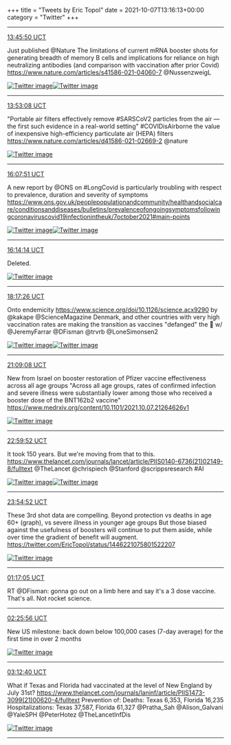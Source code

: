 +++
title = "Tweets by Eric Topol" 
date = 2021-10-07T13:16:13+00:00
category = "Twitter"
+++


---

<a href="https://twitter.com/erictopol/status/1446109517024948236" target="_blank" rel="noreferer">13:45:50 UCT</a>

Just published @Nature 
The limitations of current mRNA booster shots for generating breadth of memory B cells and implications for reliance on high neutralizing antibodies (and comparison with vaccination after prior Covid) https://www.nature.com/articles/s41586-021-04060-7
@NussenzweigL 

<a href="FBGbxUfUcAcZv9V.jpg"  ><img src="FBGbxUfUcAcZv9V.jpg" alt="Twitter image" ></img></a><a href="FBGb2H0VEAAnxTF.jpg"  ><img src="FBGb2H0VEAAnxTF.jpg" alt="Twitter image" ></img></a>

---

<a href="https://twitter.com/erictopol/status/1446111354234966024" target="_blank" rel="noreferer">13:53:08 UCT</a>

"Portable air filters effectively remove #SARSCoV2 particles from the air — the first such evidence in a real-world setting"
#COVIDisAirborne the value of inexpensive high-efficiency particulate air (HEPA) filters
https://www.nature.com/articles/d41586-021-02669-2 @nature 

<a href="FBGeag5VcA486Rh.jpg"  ><img src="FBGeag5VcA486Rh.jpg" alt="Twitter image" ></img></a>

---

<a href="https://twitter.com/erictopol/status/1446145254575407111" target="_blank" rel="noreferer">16:07:51 UCT</a>

A new report by @ONS on #LongCovid is particularly troubling with respect to prevalence, duration and severity of symptoms
https://www.ons.gov.uk/peoplepopulationandcommunity/healthandsocialcare/conditionsanddiseases/bulletins/prevalenceofongoingsymptomsfollowingcoronaviruscovid19infectionintheuk/7october2021#main-points 

<a href="FBG9LYuVcAUPIy7.png"  ><img src="FBG9LYuVcAUPIy7.png" alt="Twitter image" ></img></a><a href="FBG9NTeVUAYytuA.png"  ><img src="FBG9NTeVUAYytuA.png" alt="Twitter image" ></img></a>

---

<a href="https://twitter.com/erictopol/status/1446146863023865869" target="_blank" rel="noreferer">16:14:14 UCT</a>

Deleted. 

<a href="FBG-4cyUYAYdZed.jpg"  ><img src="FBG-4cyUYAYdZed.jpg" alt="Twitter image" ></img></a>

---

<a href="https://twitter.com/erictopol/status/1446177864659832844" target="_blank" rel="noreferer">18:17:26 UCT</a>

Onto endemicity
https://www.science.org/doi/10.1126/science.acx9290
by @kakape @ScienceMagazine 
Denmark, and other countries with very high vaccination rates are making the transition as vaccines "defanged" the 🦠
w/ @JeremyFarrar @DFisman @trvrb @LoneSimonsen2 

<a href="FBHZiZ_VEAsoLjB.png"  ><img src="FBHZiZ_VEAsoLjB.png" alt="Twitter image" ></img></a><a href="FBHZj2CUcAIq0jJ.jpg"  ><img src="FBHZj2CUcAIq0jJ.jpg" alt="Twitter image" ></img></a>

---

<a href="https://twitter.com/erictopol/status/1446221075801522207" target="_blank" rel="noreferer">21:09:08 UCT</a>

New from Israel on booster restoration of Pfizer vaccine effectiveness across all age groups
"Across all age groups, rates of confirmed infection and severe illness were substantially lower among those who received a booster dose of the BNT162b2 vaccine"
https://www.medrxiv.org/content/10.1101/2021.10.07.21264626v1 

<a href="FBIB8OLVQCUQ7W4.jpg"  ><img src="FBIB8OLVQCUQ7W4.jpg" alt="Twitter image" ></img></a>

---

<a href="https://twitter.com/erictopol/status/1446248941960318981" target="_blank" rel="noreferer">22:59:52 UCT</a>

It took 150 years. But we're moving from that to this.
https://www.thelancet.com/journals/lancet/article/PIIS0140-6736(21)02149-8/fulltext @TheLancet @chrispiech @Stanford @scrippsresearch #AI 

<a href="FBIbGkrVEAEQtlN.jpg"  ><img src="FBIbGkrVEAEQtlN.jpg" alt="Twitter image" ></img></a><a href="FBIbKtzUUAALlhG.jpg"  ><img src="FBIbKtzUUAALlhG.jpg" alt="Twitter image" ></img></a>

---

<a href="https://twitter.com/erictopol/status/1446262783910158336" target="_blank" rel="noreferer">23:54:52 UCT</a>

These 3rd shot data are compelling.
Beyond protection vs deaths in age 60+ (graph), vs severe illness in younger age groups
But those biased against the usefulness of boosters will continue to put them aside, while over time the gradient of benefit will augment.  https://twitter.com/EricTopol/status/1446221075801522207

<a href="FBInUY3VEAEkXYM.jpg"  ><img src="FBInUY3VEAEkXYM.jpg" alt="Twitter image" ></img></a>

---

<a href="https://twitter.com/erictopol/status/1446283472587280388" target="_blank" rel="noreferer">01:17:05 UCT</a>

RT @DFisman: gonna go out on a limb here and say it's a 3 dose vaccine.  That's all.  Not rocket science.



---

<a href="https://twitter.com/erictopol/status/1446300801710706693" target="_blank" rel="noreferer">02:25:56 UCT</a>

New US milestone: back down below 100,000 cases (7-day average) for the first time in over 2 months 

<a href="FBJKyX-VIAYM_ex.jpg"  ><img src="FBJKyX-VIAYM_ex.jpg" alt="Twitter image" ></img></a>

---

<a href="https://twitter.com/erictopol/status/1446312562778279937" target="_blank" rel="noreferer">03:12:40 UCT</a>

What if Texas and Florida had vaccinated at the level of New England by July 31st?
https://www.thelancet.com/journals/laninf/article/PIIS1473-3099(21)00620-4/fulltext
Prevention of:
Deaths: Texas 6,353, Florida 16,235
Hospitalizations: Texas 37,587, Florida 61,327
@Pratha_Sah @Alison_Galvani @YaleSPH @PeterHotez  @TheLancetInfDis 

<a href="FBJS7ebVQAIPKoA.jpg"  ><img src="FBJS7ebVQAIPKoA.jpg" alt="Twitter image" ></img></a>

---